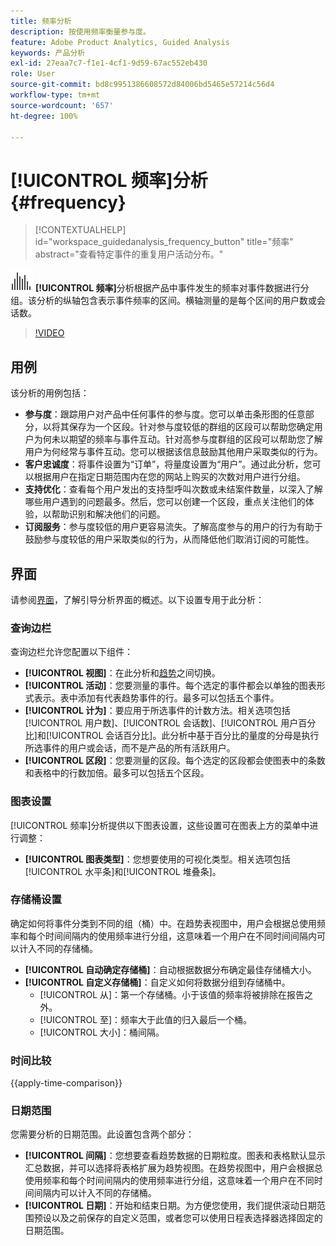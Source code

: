 ```yaml
---
title: 频率分析
description: 按使用频率衡量参与度。
feature: Adobe Product Analytics, Guided Analysis
keywords: 产品分析
exl-id: 27eaa7c7-f1e1-4cf1-9d59-67ac552eb430
role: User
source-git-commit: bd8c9951386608572d84006bd5465e57214c56d4
workflow-type: tm+mt
source-wordcount: '657'
ht-degree: 100%

---
```


# [!UICONTROL 频率]分析 {#frequency}

<!-- markdownlint-disable MD034 -->

>[!CONTEXTUALHELP]
>id="workspace_guidedanalysis_frequency_button"
>title="频率"
>abstract="查看特定事件的重复用户活动分布。"

<!-- markdownlint-enable MD034 -->

![频率](/help/assets/icons/Histogram.svg) **[!UICONTROL 频率]**&#x200B;分析根据产品中事件发生的频率对事件数据进行分组。该分析的纵轴包含表示事件频率的区间。横轴测量的是每个区间的用户数或会话数。

>[!VIDEO](https://video.tv.adobe.com/v/3435812/?captions=chi_hans&quality=12&learn=on)

## 用例

该分析的用例包括：

* **参与度**：跟踪用户对产品中任何事件的参与度。您可以单击条形图的任意部分，以将其保存为一个区段。针对参与度较低的群组的区段可以帮助您确定用户为何未以期望的频率与事件互动。针对高参与度群组的区段可以帮助您了解用户为何经常与事件互动。您可以根据该信息鼓励其他用户采取类似的行为。
* **客户忠诚度**：将事件设置为“订单”，将量度设置为“用户”。通过此分析，您可以根据用户在指定日期范围内在您的网站上购买的次数对用户进行分组。
* **支持优化**：查看每个用户发出的支持型呼叫次数或未结案件数量，以深入了解哪些用户遇到的问题最多。然后，您可以创建一个区段，重点关注他们的体验，以帮助识别和解决他们的问题。
* **订阅服务**：参与度较低的用户更容易流失。了解高度参与的用户的行为有助于鼓励参与度较低的用户采取类似的行为，从而降低他们取消订阅的可能性。

## 界面

请参阅[界面](../overview.md#interface)，了解引导分析界面的概述。以下设置专用于此分析：

### 查询边栏

查询边栏允许您配置以下组件：

* **[!UICONTROL 视图]**：在此分析和[趋势](trends.md)之间切换。
* **[!UICONTROL 活动]**：您要测量的事件。每个选定的事件都会以单独的图表形式表示。表中添加有代表趋势事件的行。最多可以包括五个事件。
* **[!UICONTROL 计为]**：要应用于所选事件的计数方法。相关选项包括[!UICONTROL 用户数]、[!UICONTROL 会话数]、[!UICONTROL 用户百分比]和[!UICONTROL 会话百分比]。此分析中基于百分比的量度的分母是执行所选事件的用户或会话，而不是产品的所有活跃用户。
* **[!UICONTROL 区段]**：您要测量的区段。每个选定的区段都会使图表中的条数和表格中的行数加倍。最多可以包括五个区段。

### 图表设置

[!UICONTROL 频率]分析提供以下图表设置，这些设置可在图表上方的菜单中进行调整：

* **[!UICONTROL 图表类型]**：您想要使用的可视化类型。相关选项包括[!UICONTROL 水平条]和[!UICONTROL 堆叠条]。

### 存储桶设置

确定如何将事件分类到不同的组（桶）中。在趋势表视图中，用户会根据总使用频率和每个时间间隔内的使用频率进行分组，这意味着一个用户在不同时间间隔内可以计入不同的存储桶。

* **[!UICONTROL 自动确定存储桶]**：自动根据数据分布确定最佳存储桶大小。
* **[!UICONTROL 自定义存储桶]**：自定义如何将数据分组到存储桶中。
   * [!UICONTROL 从]：第一个存储桶。小于该值的频率将被排除在报告之外。
   * [!UICONTROL 至]：频率大于此值的归入最后一个桶。
   * [!UICONTROL 大小]：桶间隔。

### 时间比较

{{apply-time-comparison}}

### 日期范围

您需要分析的日期范围。此设置包含两个部分：

* **[!UICONTROL 间隔]**：您想要查看趋势数据的日期粒度。图表和表格默认显示汇总数据，并可以选择将表格扩展为趋势视图。在趋势视图中，用户会根据总使用频率和每个时间间隔内的使用频率进行分组，这意味着一个用户在不同时间间隔内可以计入不同的存储桶。
* **[!UICONTROL 日期]**：开始和结束日期。为方便您使用，我们提供滚动日期范围预设以及之前保存的自定义范围，或者您可以使用日程表选择器选择固定的日期范围。


<!--
## Example

See below foran example of the analysis.

![Frequency](../assets/frequency.png)

-->
